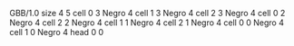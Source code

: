 <gs-board> GBB/1.0
size 4 5
cell 0 3 Negro 4 
cell 1 3 Negro 4 
cell 2 3 Negro 4 
cell 0 2 Negro 4 
cell 2 2 Negro 4 
cell 1 1 Negro 4 
cell 2 1 Negro 4 
cell 0 0 Negro 4 
cell 1 0 Negro 4 
head 0 0
 </gs-board>
